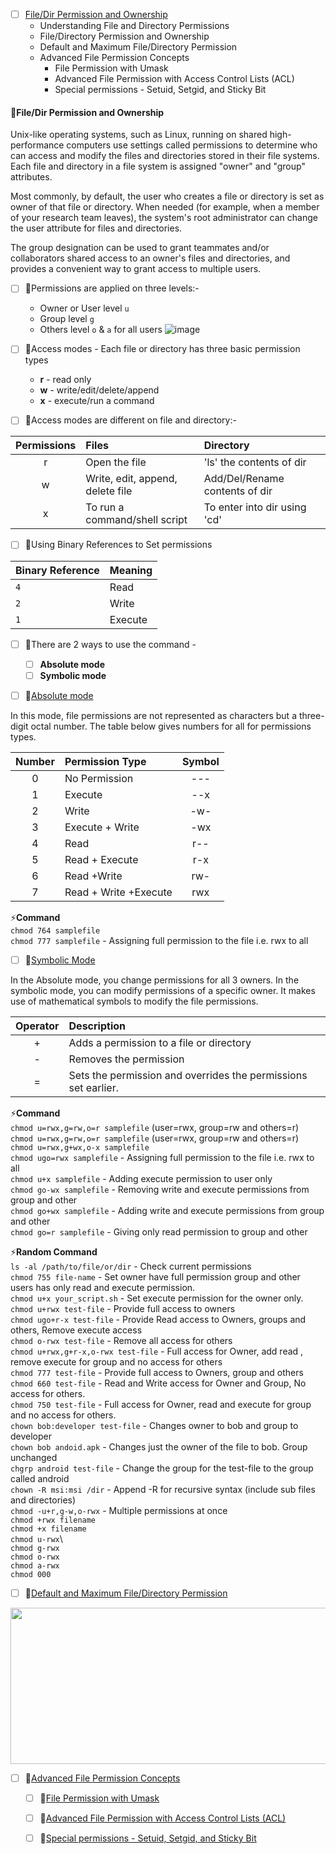 - [ ] [File/Dir Permission and Ownership](#FileDir-Permission-and-Ownership)
  - Understanding File and Directory Permissions
  - File/Directory Permission and Ownership
  - Default and Maximum File/Directory Permission
  - Advanced File Permission Concepts
    - File Permission with Umask
    - Advanced File Permission with Access Control Lists (ACL)
    - Special permissions - Setuid, Setgid, and Sticky Bit

#### 🚀File/Dir Permission and Ownership

<p align="justify">

Unix-like operating systems, such as Linux, running on shared high-performance computers use settings called permissions to determine who can access and modify the files and directories stored in their file systems. Each file and directory in a file system is assigned "owner" and "group" attributes.

Most commonly, by default, the user who creates a file or directory is set as owner of that file or directory. When needed (for example, when a member of your research team leaves), the system's root administrator can change the user attribute for files and directories.

The group designation can be used to grant teammates and/or collaborators shared access to an owner's files and directories, and provides a convenient way to grant access to multiple users.
</p>

- [ ] 🔴Permissions are applied on three levels:- 
    * Owner or User level  `u`
    * Group level  `g`
    * Others level `o` & `a` for all users
![image](https://github.com/user-attachments/assets/f70e2ade-4081-4ec1-b1c3-bdf071984a6f)

- [ ] 🔴Access modes - Each file or directory has three basic permission types
    * **r** - read only 
    * **w** - write/edit/delete/append 
    * **x** - execute/run a command 
 
- [ ] 🔴Access modes are different on file and directory:- 

| Permissions | Files           | Directory |
|:-----: |:---         |:---   |
| r | Open the file | 'ls' the contents of dir |
| w | Write, edit, append, delete file | Add/Del/Rename contents of dir |
| x | To run a command/shell script | To enter into dir using 'cd' |

- [ ] 🔴Using Binary References to Set permissions

| Binary Reference | Meaning |
|------------------|---------|
| `4`              | Read    |
| `2`              | Write   |
| `1`              | Execute |



- [ ] 🔴There are 2 ways to use the command -

   - [ ] **Absolute mode**
   - [ ] **Symbolic mode**

 - [ ] 🧩[Absolute mode]()

In this mode, file permissions are not represented as characters but a three-digit octal number. The table below gives numbers for all for permissions types.

| Number |	Permission Type	| Symbol |
| :----: |  :-----|  :----:|
| 0	 |No Permission |	---  |
| 1	| Execute	| --x |
| 2	| Write	|-w- |
| 3	| Execute + Write	|-wx |
| 4	| Read	| r-- |
| 5	| Read + Execute |	r-x |
| 6	| Read +Write |	rw- | 
| 7	| Read + Write +Execute |	rwx | 

⚡**Command**\
`chmod 764 samplefile`\
`chmod 777 samplefile` - Assigning full permission to the file i.e. rwx to all

 - [ ] 🧩[Symbolic Mode]()

In the Absolute mode, you change permissions for all 3 owners. In the symbolic mode, you can modify permissions of a specific owner. It makes use of mathematical symbols to modify the file permissions.

| Operator	| Description |
| :---: |:--|
|+ |	Adds a permission to a file or directory|
|-	| Removes the permission|
|=	|Sets the permission and overrides the permissions set earlier.|

⚡**Command**\
`chmod u=rwx,g=rw,o=r samplefile` (user=rwx, group=rw and others=r)\
`chmod u=rwx,g=rw,o=r samplefile` (user=rwx, group=rw and others=r) \
`chmod u=rwx,g+wx,o-x samplefile`\
`chmod ugo=rwx samplefile` - Assigning full permission to the file i.e. rwx to all\
`chmod u+x samplefile` - Adding execute permission to user only\
`chmod go-wx samplefile` - Removing write and execute permissions from group and other\
`chmod go+wx samplefile` - Adding write and execute permissions from group and other\
`chmod go=r samplefile` - Giving only read permission to group and other

⚡**Random Command**\
`ls -al /path/to/file/or/dir` 	   	- Check current permissions\
`chmod 755 file-name` 			   	- Set owner have full permission group and other users has only read and execute permission.\
`chmod u+x your_script.sh` 		   	- Set execute permission for the owner only.\
`chmod u+rwx test-file` 			- Provide full access to owners\
`chmod ugo+r-x test-file` 		   	- Provide Read access to Owners, groups and others, Remove execute access\
`chmod o-rwx test-file` 			- Remove all access for others\
`chmod u+rwx,g+r-x,o-rwx test-file` - Full access for Owner, add read , remove execute for group and no access for others\
`chmod 777 test-file` 			   	- Provide full access to Owners, group and others\
`chmod 660 test-file` 			   	- Read and Write access for Owner and Group, No access for others.\
`chmod 750 test-file` 			   	- Full access for Owner, read and execute for group and no access for others.\
`chown bob:developer test-file` 	- Changes owner to bob and group to developer\
`chown bob andoid.apk` 			   	- Changes just the owner of the file to bob. Group unchanged\
`chgrp android test-file` 		   	- Change the group for the test-file to the group called android\
`chown -R msi:msi /dir` 		   	- Append -R for recursive syntax (include sub files and directories)\
`chmod -u+r,g-w,o-rwx` 			   	- Multiple permissions at once\
`chmod +rwx filename`\
`chmod +x filename`\
`chmod u-rwx`\						
`chmod g-rwx`\
`chmod o-rwx`\
`chmod a-rwx`\
`chmod 000`


- [ ] 🔴[Default and Maximum File/Directory Permission]()
      
<img src=https://github.com/user-attachments/assets/19733486-3857-4b70-86d5-872cbc2f6b95 height="250" width="900"/>



      
- [ ] 🔴[Advanced File Permission Concepts]()
  - [ ] 🔴[File Permission with Umask]()
  - [ ] 🔴[Advanced File Permission with Access Control Lists (ACL)]()
  - [ ] 🔴[Special permissions - Setuid, Setgid, and Sticky Bit]()

